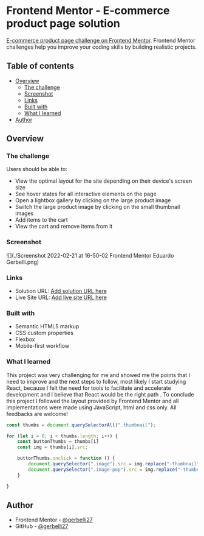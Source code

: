 # Frontend Mentor - E-commerce product page solution

[E-commerce product page challenge on Frontend Mentor](https://www.frontendmentor.io/challenges/ecommerce-product-page-UPsZ9MJp6). Frontend Mentor challenges help you improve your coding skills by building realistic projects.

## Table of contents

- [Overview](#overview)
  - [The challenge](#the-challenge)
  - [Screenshot](#screenshot)
  - [Links](#links)
  - [Built with](#built-with)
  - [What I learned](#what-i-learned)
- [Author](#author)

## Overview

### The challenge

Users should be able to:

- View the optimal layout for the site depending on their device's screen size
- See hover states for all interactive elements on the page
- Open a lightbox gallery by clicking on the large product image
- Switch the large product image by clicking on the small thumbnail images
- Add items to the cart
- View the cart and remove items from it

### Screenshot

![](./Screenshot 2022-02-21 at 16-50-02 Frontend Mentor Eduardo Gerbelli.png)


### Links

- Solution URL: [Add solution URL here](https://github.com/gerbelli27/ecommerce)
- Live Site URL: [Add live site URL here](https://gerbelli27.github.io/ecommerce/)

### Built with

- Semantic HTML5 markup
- CSS custom properties
- Flexbox
- Mobile-first workflow

### What I learned

This project was very challenging for me and showed me the points that I need to improve and the next steps to follow, most likely I start studying React, because I felt the need for tools to facilitate and accelerate development and I believe that React would be the right path .  To conclude this project I followed the layout provided by Frontend Mentor and all implementations were made using JavaScript, html and css only.  All feedbacks are welcome!


```js
const thumbs = document.querySelectorAll(".thumbnail");

for (let i = 0; i < thumbs.length; i++) {
    const buttonThumbs = thumbs[i]
    const img = thumbs[i].src;

    buttonThumbs.onclick = function () {
        document.querySelector(".image").src = img.replace("-thumbnail", "")
        document.querySelector(".image-pop").src = img.replace("-thumbnail", "")
    }

}
```
## Author

- Frontend Mentor - [@gerbelli27](https://www.frontendmentor.io/profile/gerbelli27)
- GitHub - [@gerbelli27](https://github.com/gerbelli27)


